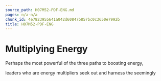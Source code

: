 ```yaml
---
source_path: H07M52-PDF-ENG.md
pages: n/a-n/a
chunk_id: 4e7823955641a042d60847b857bc0c3650e7992b
title: H07M52-PDF-ENG
---
```

# Multiplying Energy

Perhaps the most powerful of the three paths to boosting energy,

leaders who are energy multipliers seek out and harness the seemingly
